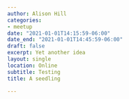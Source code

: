 ```yaml
---
author: Alison Hill
categories:
- meetup
date: "2021-01-01T14:15:59-06:00"
date_end: "2021-01-01T14:45:59-06:00"
draft: false
excerpt: Yet another idea
layout: single
location: Online
subtitle: Testing
title: A seedling

---
```


